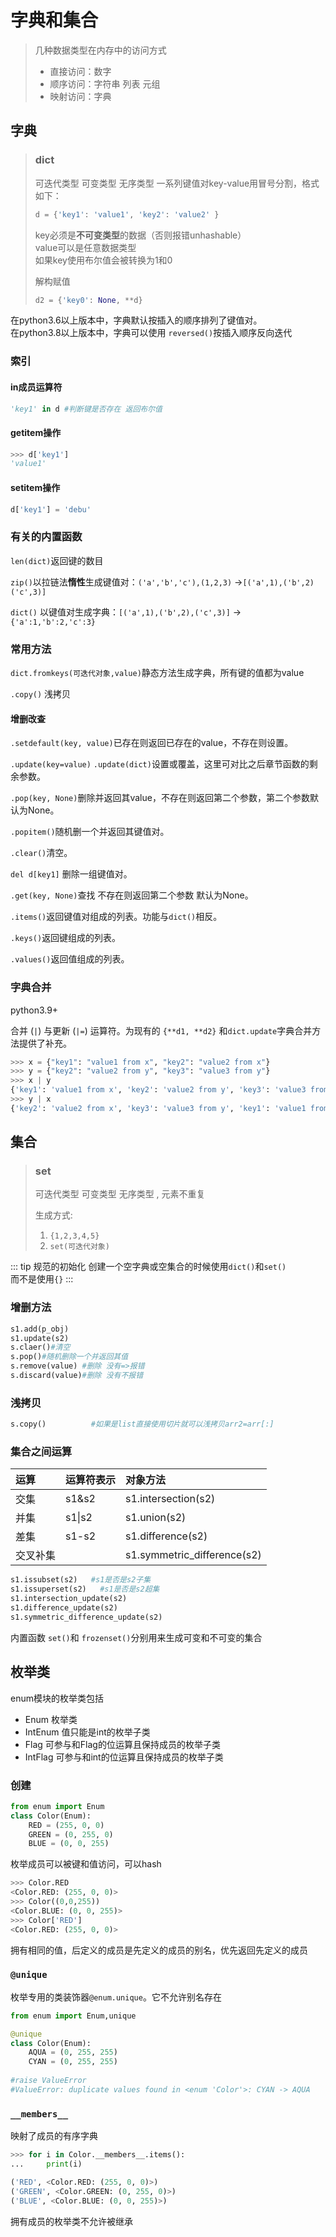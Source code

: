 # 字典和集合

> 几种数据类型在内存中的访问方式
>
> - 直接访问：数字
>- 顺序访问：字符串 列表 元组
> - 映射访问：字典

## 字典

> ### dict
>
> 可迭代类型 可变类型 无序类型
> 一系列键值对key-value用冒号分割，格式如下：
>
> ```python
> d = {'key1': 'value1', 'key2': 'value2' }
> ```
>
> key必须是**不可变类型**的数据（否则报错unhashable）    
> value可以是任意数据类型    
> 如果key使用布尔值会被转换为1和0
>
> 解构赋值
>
> ```python
> d2 = {'key0': None, **d}
> ```

在python3.6以上版本中，字典默认按插入的顺序排列了键值对。    
在python3.8以上版本中，字典可以使用 `reversed()`按插入顺序反向迭代

### 索引

#### in成员运算符

```python
'key1' in d #判断键是否存在 返回布尔值
```

#### getitem操作

```python
>>> d['key1']
'value1'
```

#### setitem操作

```python
d['key1'] = 'debu'
```

### 有关的内置函数

`len(dict)`返回键的数目

`zip()`以拉链法**惰性**生成键值对：`('a','b','c'),(1,2,3)` ->`[('a',1),('b',2)('c',3)]`

`dict()` 以键值对生成字典：`[('a',1),('b',2),('c',3)]` -> `{'a':1,'b':2,'c':3}`

### 常用方法

`dict.fromkeys(可迭代对象,value)`静态方法生成字典，所有键的值都为value

`.copy()` 浅拷贝

#### 增删改查

`.setdefault(key, value)`已存在则返回已存在的value，不存在则设置。

`.update(key=value)` `.update(dict)`设置或覆盖，这里可对比之后章节函数的剩余参数。

`.pop(key, None)`删除并返回其value，不存在则返回第二个参数，第二个参数默认为None。

`.popitem()`随机删一个并返回其键值对。

`.clear()`清空。

`del d[key1]`  删除一组键值对。

`.get(key, None)`查找 不存在则返回第二个参数 默认为None。

`.items()`返回键值对组成的列表。功能与`dict()`相反。

`.keys()`返回键组成的列表。

`.values()`返回值组成的列表。

### 字典合并

python3.9+

合并 (`|`) 与更新 (`|=`) 运算符。为现有的 `{**d1, **d2}` 和`dict.update`字典合并方法提供了补充。

```python
>>> x = {"key1": "value1 from x", "key2": "value2 from x"}
>>> y = {"key2": "value2 from y", "key3": "value3 from y"}
>>> x | y
{'key1': 'value1 from x', 'key2': 'value2 from y', 'key3': 'value3 from y'}
>>> y | x
{'key2': 'value2 from x', 'key3': 'value3 from y', 'key1': 'value1 from x'}
```



## 集合

> ### set
> 可迭代类型  可变类型 无序类型  ,  元素不重复
>
> 生成方式:
>
> 1. `{1,2,3,4,5}`
> 2. `set(可迭代对象)`

::: tip 规范的初始化
创建一个空字典或空集合的时候使用`dict()`和`set()`    
而不是使用`{}`
:::


### 增删方法

```python
s1.add(p_obj)
s1.update(s2) 
s.claer()#清空
s.pop()#随机删除一个并返回其值
s.remove(value) #删除 没有=>报错
s.discard(value)#删除 没有不报错
```
### 浅拷贝

```python
s.copy()          #如果是list直接使用切片就可以浅拷贝arr2=arr[:]
```
### 集合之间运算

| 运算     | 运算符表示 | 对象方法                    |
| :------- | :--------- | :-------------------------- |
| 交集     | s1&s2      | s1.intersection(s2)         |
| 并集     | s1\|s2     | s1.union(s2)                |
| 差集     | s1-s2      | s1.difference(s2)           |
| 交叉补集 |            | s1.symmetric_difference(s2) |

```python
s1.issubset(s2)   #s1是否是s2子集
s1.issuperset(s2)   #s1是否是s2超集
s1.intersection_update(s2)  
s1.difference_update(s2)
s1.symmetric_difference_update(s2)
```
内置函数 `set()`和 `frozenset()`分别用来生成可变和不可变的集合



## 枚举类

enum模块的枚举类包括

- Enum    枚举类
- IntEnum    值只能是int的枚举子类
- Flag    可参与和Flag的位运算且保持成员的枚举子类
- IntFlag    可参与和int的位运算且保持成员的枚举子类

### 创建

```python
from enum import Enum
class Color(Enum):
    RED = (255, 0, 0)
    GREEN = (0, 255, 0)
    BLUE = (0, 0, 255)
```

枚举成员可以被键和值访问，可以hash

```python
>>> Color.RED
<Color.RED: (255, 0, 0)>
>>> Color((0,0,255))
<Color.BLUE: (0, 0, 255)>
>>> Color['RED']
<Color.RED: (255, 0, 0)>
```

拥有相同的值，后定义的成员是先定义的成员的别名，优先返回先定义的成员

### `@unique`

枚举专用的类装饰器`@enum.unique`。它不允许别名存在

```python
from enum import Enum,unique

@unique
class Color(Enum):
    AQUA = (0, 255, 255)
    CYAN = (0, 255, 255)
    
#raise ValueError
#ValueError: duplicate values found in <enum 'Color'>: CYAN -> AQUA
```

### `__members__`

映射了成员的有序字典

```python
>>> for i in Color.__members__.items():
...     print(i)

('RED', <Color.RED: (255, 0, 0)>)
('GREEN', <Color.GREEN: (0, 255, 0)>)
('BLUE', <Color.BLUE: (0, 0, 255)>)
```

拥有成员的枚举类不允许被继承
